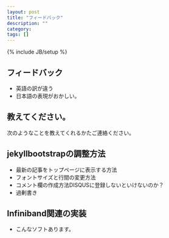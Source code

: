 ```yaml
---
layout: post
title: "フィードバック"
description: ""
category: 
tags: []
---
```

{% include JB/setup %}

フィードバック
--------------

* 英語の訳が違う
* 日本語の表現がおかしい。

教えてください。
---------------

次のようなことを教えてくれるかたご連絡ください。

jekyllbootstrapの調整方法
-------------------------

* 最新の記事をトップページに表示する方法
* フォントサイズと行間の変更方法
* コメント欄の作成方法DISQUSに登録しないといけないのか？
* 過剰書き

Infiniband関連の実装
--------------------

* こんなソフトあります。





